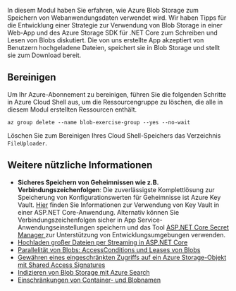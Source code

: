 In diesem Modul haben Sie erfahren, wie Azure Blob Storage zum Speichern von Webanwendungsdaten verwendet wird. Wir haben Tipps für die Entwicklung einer Strategie zur Verwendung von Blob Storage in einer Web-App und des Azure Storage SDK für .NET Core zum Schreiben und Lesen von Blobs diskutiert. Die von uns erstellte App akzeptiert von Benutzern hochgeladene Dateien, speichert sie in Blob Storage und stellt sie zum Download bereit.

## <a name="cleanup"></a>Bereinigen

Um Ihr Azure-Abonnement zu bereinigen, führen Sie die folgenden Schritte in Azure Cloud Shell aus, um die Ressourcengruppe zu löschen, die alle in diesem Modul erstellten Ressourcen enthält.

```console
az group delete --name blob-exercise-group --yes --no-wait
```

Löschen Sie zum Bereinigen Ihres Cloud Shell-Speichers das Verzeichnis `FileUploader`.

## <a name="further-reading"></a>Weitere nützliche Informationen

* **Sicheres Speichern von Geheimnissen wie z.B. Verbindungszeichenfolgen**: Die zuverlässigste Komplettlösung zur Speicherung von Konfigurationswerten für Geheimnisse ist Azure Key Vault. [Hier](https://docs.microsoft.com/aspnet/core/security/key-vault-configuration?view=aspnetcore-2.1&tabs=aspnetcore2x) finden Sie Informationen zur Verwendung von Key Vault in einer ASP.NET Core-Anwendung. Alternativ können Sie Verbindungszeichenfolgen sicher in App Service-Anwendungseinstellungen speichern und das Tool [ASP.NET Core Secret Manager ](https://docs.microsoft.com/aspnet/core/security/app-secrets?view=aspnetcore-2.1&tabs=windows) zur Unterstützung von Entwicklungsumgebungen verwenden.
* [Hochladen großer Dateien per Streaming in ASP.NET Core](https://docs.microsoft.com/aspnet/core/mvc/models/file-uploads?view=aspnetcore-2.1#uploading-large-files-with-streaming)
* [Parallelität von Blobs: AccessConditions und Leases von Blobs](https://azure.microsoft.com/blog/managing-concurrency-in-microsoft-azure-storage-2/)
* [Gewähren eines eingeschränkten Zugriffs auf ein Azure Storage-Objekt mit Shared Access Signatures](https://docs.microsoft.com/azure/storage/common/storage-dotnet-shared-access-signature-part-1)
* [Indizieren von Blob Storage mit Azure Search](https://docs.microsoft.com/azure/search/search-howto-indexing-azure-blob-storage)
* [Einschränkungen von Container- und Blobnamen](https://docs.microsoft.com/rest/api/storageservices/naming-and-referencing-containers--blobs--and-metadata#resource-names)